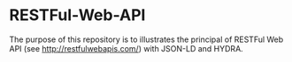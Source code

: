 RESTFul-Web-API
===============

The purpose of this repository is to illustrates the principal of RESTFul Web API (see http://restfulwebapis.com/) with JSON-LD and HYDRA.
